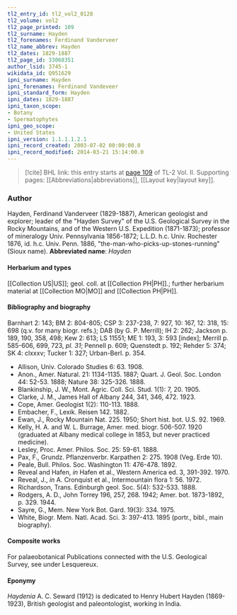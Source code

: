 ```yaml
---
tl2_entry_id: tl2_vol2_0128
tl2_volume: vol2
tl2_page_printed: 109
tl2_surname: Hayden
tl2_forenames: Ferdinand Vanderveer
tl2_name_abbrev: Hayden
tl2_dates: 1829-1887
tl2_page_id: 33068351
author_lsid: 3745-1
wikidata_id: Q951629
ipni_surname: Hayden
ipni_forenames: Ferdinand Vandeveer
ipni_standard_form: Hayden
ipni_dates: 1829-1887
ipni_taxon_scope: 
- Botany
- Spermatophytes
ipni_geo_scope: 
- United States
ipni_version: 1.1.1.1.2.1
ipni_record_created: 2003-07-02 00:00:00.0
ipni_record_modified: 2014-03-21 15:14:00.0
---
```



> [!cite] BHL link: this entry starts at [page 109](https://www.biodiversitylibrary.org/page/33068351) of TL-2 Vol. II.
> Supporting pages: [[Abbreviations|abbreviations]], [[Layout key|layout key]].

### Author

Hayden, Ferdinand Vanderveer (1829-1887), American geologist and explorer; leader of the "Hayden Survey" of the U.S. Geological Survey in the Rocky Mountains, and of the Western U.S. Expedition (1871-1873); professor of mineralogy Univ. Pennsylvania 1856-1872; L.L.D. h.c. Univ. Rochester 1876, id. h.c. Univ. Penn. 1886, "the-man-who-picks-up-stones-running" (Sioux name). 
**Abbreviated name**: *Hayden*

#### Herbarium and types

[[Collection US|US]]; geol. coll. at [[Collection PH|PH]].; further herbarium material at [[Collection MO|MO]] and [[Collection PH|PH]].

#### Bibliography and biography

Barnhart 2: 143; BM 2: 804-805; CSP 3: 237-238, 7: 927, 10: 167, 12: 318, 15: 698 (q.v. for many biogr. refs.); DAB (by G. P. Merrill); IH 2: 262; Jackson p. 189, 190, 358, 498; Kew 2: 613; LS 11551; ME 1: 193, 3: 593 \[index\]; Merrill p. 585-606, 699, 723, *pl. 31*; Pennell p. 609; Quenstedt p. 192; Rehder 5: 374; SK 4: clxxxv; Tucker 1: 327; Urban-Berl. p. 354.
- Allison, Univ. Colorado Studies 6: 63. 1908.
- Anon., Amer. Natural. 21: 1134-1135. 1887; Quart. J. Geol. Soc. London 44: 52-53. 1888; Nature 38: 325-326. 1888.
- Blankinship, J. W., Mont. Agric. Coll. Sci. Stud. 1(1): 7, 20. 1905.
- Clarke, J. M., James Hall of Albany 244, 341, 346, 472. 1923.
- Cope, Amer. Geologist 1(2): 110-113. 1888.
- Embacher, F., Lexik. Reisen 142. 1882.
- Ewan, J., Rocky Mountain Nat. 225. 1950; Short hist. bot. U.S. 92. 1969.
- Kelly, H. A. and W. L. Burrage, Amer. med. biogr. 506-507. 1920 (graduated at Albany medical college in 1853, but never practiced medicine).
- Lesley, Proc. Amer. Philos. Soc. 25: 59-61. 1888.
- Pax, F., Grundz. Pflanzenverbr. Karpathen 2: 275. 1908 (Veg. Erde 10).
- Peale, Bull. Philos. Soc. Washington 11: 476-478. 1892.
- Reveal and Hafen, *in* Hafen et al., Western America ed. 3, 391-392. 1970.
- Reveal, J., *in* A. Cronquist et al., Intermountain flora 1: 56. 1972.
- Richardson, Trans. Edinburgh geol. Soc. 5(4): 532-533. 1888.
- Rodgers, A. D., John Torrey 196, 257, 268. 1942; Amer. bot. 1873-1892, p. 329. 1944.
- Sayre, G., Mem. New York Bot. Gard. 19(3): 334. 1975.
- White, Biogr. Mem. Natl. Acad. Sci. 3: 397-413. 1895 (portr., bibl., main biography).

#### Composite works

For palaeobotanical Publications connected with the U.S. Geological Survey, see under Lesquereux.

#### Eponymy

*Haydenia* A. C. Seward (1912) is dedicated to Henry Hubert Hayden (1869-1923), British geologist and paleontologist, working in India.


